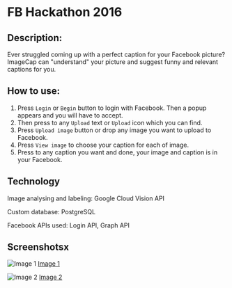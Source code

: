 # FB Hackathon 2016

## Description:

Ever struggled coming up with a perfect caption for your Facebook picture? ImageCap can "understand" your picture and suggest funny and relevant captions for you.   

## How to use:

1. Press `Login` or `Begin` button to login with Facebook. Then a popup appears and you will have to accept.
2. Then press to any `Upload` text or `Upload` icon which you can find.
3. Press `Upload image` button or drop any image you want to upload to Facebook.
4. Press `View image` to choose your caption for each of image.
5. Press to any caption you want and done, your image and caption is in your Facebook.


## Technology

Image analysing and labeling: Google Cloud Vision API

Custom database: PostgreSQL

Facebook APIs used: Login API, Graph API


## Screenshotsx
![Image 1](https://i.snag.gy/INSnWZ.jpg)
[Image 1](https://snag.gy/SOrDmP.jpg)


![Image 2](https://i.snag.gy/INSnWZ.jpg)
[Image 2](https://snag.gy/INSnWZ.jpg)

